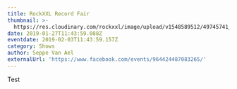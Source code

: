 ```yaml
---
title: RockXXL Record Fair
thumbnail: >-
  https://res.cloudinary.com/rockxxl/image/upload/v1548589512/49745741_1976708229071692_2628144940017778688_o.jpg
date: 2019-01-27T11:43:59.088Z
eventdate: 2019-02-03T11:43:59.157Z
category: Shows
author: Seppe Van Ael
externalUrl: 'https://www.facebook.com/events/964424487083265/'
---
```

Test
